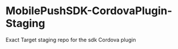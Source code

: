 MobilePushSDK-CordovaPlugin-Staging
===================================

Exact Target staging repo for the sdk Cordova plugin

